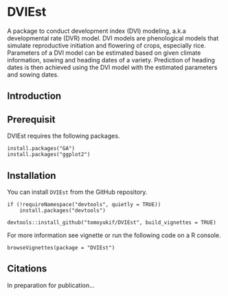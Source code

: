 # DVIEst

A package to conduct development index (DVI) modeling, a.k.a developmental rate 
(DVR) model. DVI models are phenological models that simulate reproductive 
initiation and flowering of crops, especially rice. Parameters of a DVI model
can be estimated based on given climate information, sowing and heading dates 
of a variety. Prediction of heading dates is then achieved using the DVI model 
with the estimated parameters and sowing dates.

## Introduction


## Prerequisit
DVIEst requires the following packages.
```
install.packages("GA")
install.packages("ggplot2")
```

## Installation
You can install `DVIEst` from the GitHub repository.
```
if (!requireNamespace("devtools", quietly = TRUE))
    install.packages("devtools")
    
devtools::install_github("tomoyukif/DVIEst", build_vignettes = TRUE)
```

For more information see vignette or run the following code on a R console.
```
browseVignettes(package = "DVIEst")
```

## Citations
In preparation for publication...
